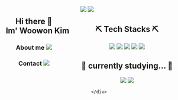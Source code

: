 <div>
    <div>
        <div style="float:left; width:50%; text-align:center">
            <center>
            <h2>
                Hi there 👋<br>
                &nbsp;&nbsp;&nbsp;&nbsp;Im' Woowon Kim
            </h2>
            <h3>	
                About me <a href="https://www.notion.so/d9f311f4b91942fca9fa977da72aa59b" target="_blank"><img src="https://img.shields.io/badge/Notion-676767?style=for-the-badge&logo=notion&logoColor=white"/></a>
            </h3>
            <h3>
                Contact <a href="mailto:dyffh1031@gmail.com"><img src="https://img.shields.io/badge/Gmail-d14836?style=for-the-badge&logo=Gmail&logoColor=white"/></a>
            </h3>
            </center>
        </div>
        <div style="float:right; width:50%">
            <img src="http://mazassumnida.wtf/api/v2/generate_badge?boj=dyffh1031"/>
	    <img src="https://github-readme-stats.vercel.app/api/top-langs/?username=WoowonKim&layout=compact"/>
    	</div>
	</div>
</div>


<div>
    <div>
        <div style="float:left; width:50%; text-align:center">
            <center>
            <h2>
               ⛏ Tech Stacks ⛏
            </h2>
                <div style="margin-bottom:20px">
                    <img src="https://img.shields.io/badge/Spring-6DB33F?style=for-the-badge&logo=Spring&logoColor=white"/>
                        <img src="https://img.shields.io/badge/Spring Boot-6DB33F?style=for-the-badge&logo=SpringBoot&logoColor=white"/>
                        <img src="https://img.shields.io/badge/MySQL-4479A1?style=for-the-badge&logo=MySQL&logoColor=white"/>
                        <img src="https://img.shields.io/badge/Vue.js-4FC08D?style=for-the-badge&logo=Vue.js&logoColor=white"/>
                        <img src="https://img.shields.io/badge/HTML5-E34F26?style=for-the-badge&logo=HTML5&logoColor=white"/>
                </div>	
            <h2>
               📖 currently studying... 📖
            </h2>
                <img src="https://img.shields.io/badge/JavaScript-F7DF1E?style=for-the-badge&logo=JavaScript&logoColor=white"/>
                <img src="https://img.shields.io/badge/React-61DAFB?style=for-the-badge&logo=React&logoColor=white"/>
            </center>
        </div>
        <div style="float:right; width:50%">
            
    	</div>
</div>		
</div>



